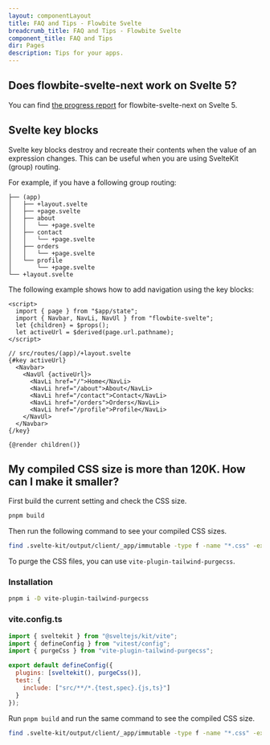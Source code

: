 ```yaml
---
layout: componentLayout
title: FAQ and Tips - Flowbite Svelte
breadcrumb_title: FAQ and Tips - Flowbite Svelte
component_title: FAQ and Tips
dir: Pages
description: Tips for your apps.
---
```


## Does flowbite-svelte-next work on Svelte 5?

You can find [the progress report](https://flowbite-svelte-5-dev.vercel.app/) for flowbite-svelte-next on Svelte 5.


## Svelte key blocks

Svelte key blocks destroy and recreate their contents when the value of an expression changes. This can be useful when you are using SvelteKit (group) routing.

For example, if you have a following group routing:

```
├── (app)
│   ├── +layout.svelte
│   ├── +page.svelte
│   ├── about
│   │   └── +page.svelte
│   ├── contact
│   │   └── +page.svelte
│   ├── orders
│   │   └── +page.svelte
│   └── profile
│       └── +page.svelte
└── +layout.svelte
```

The following example shows how to add navigation using the key blocks:

```svelte example hideOutput
<script>
  import { page } from "$app/state";
  import { Navbar, NavLi, NavUl } from "flowbite-svelte";
  let {children} = $props();
  let activeUrl = $derived(page.url.pathname);
</script>

// src/routes/(app)/+layout.svelte
{#key activeUrl}
  <Navbar>
    <NavUl {activeUrl}>
      <NavLi href="/">Home</NavLi>
      <NavLi href="/about">About</NavLi>
      <NavLi href="/contact">Contact</NavLi>
      <NavLi href="/orders">Orders</NavLi>
      <NavLi href="/profile">Profile</NavLi>
    </NavUl>
  </Navbar>
{/key}

{@render children()}
```

## My compiled CSS size is more than 120K. How can I make it smaller?

First build the current setting and check the CSS size.

```sh
pnpm build
```

Then run the following command to see your compiled CSS sizes.

```sh
find .svelte-kit/output/client/_app/immutable -type f -name "*.css" -exec du -h {} +
```

To purge the CSS files, you can use `vite-plugin-tailwind-purgecss`.

### Installation

```sh
pnpm i -D vite-plugin-tailwind-purgecss
```

### vite.config.ts

```js
import { sveltekit } from "@sveltejs/kit/vite";
import { defineConfig } from "vitest/config";
import { purgeCss } from "vite-plugin-tailwind-purgecss";

export default defineConfig({
  plugins: [sveltekit(), purgeCss()],
  test: {
    include: ["src/**/*.{test,spec}.{js,ts}"]
  }
});
```

Run `pnpm build` and run the same command to see the compiled CSS size.

```sh
find .svelte-kit/output/client/_app/immutable -type f -name "*.css" -exec du -h {} +
```
